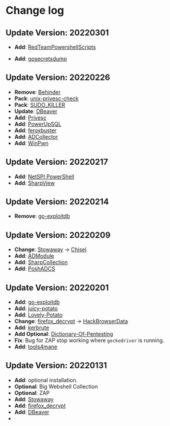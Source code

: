 # Change log

## Update Version: 20220301

+ **Add**: [RedTeamPowershellScripts](https://github.com/Mr-Un1k0d3r/RedTeamPowershellScripts)

+ **Add**: [gosecretsdump](https://github.com/C-Sto/gosecretsdump)

## Update Version: 20220226

+ **Remove**: [Behinder](https://github.com/rebeyond/Behinder)
+ **Pack**: [unix-privesc-check](https://github.com/pentestmonkey/unix-privesc-check)
+ **Pack**: [SUDO_KILLER](https://github.com/TH3xACE/SUDO_KILLER)
+ **Update**: [DBeaver](https://dbeaver.io/download/)
+ **Add**: [Privesc](https://github.com/enjoiz/Privesc)
+ **Add**: [PowerUpSQL](https://github.com/NetSPI/PowerUpSQL)
+ **Add**: [feroxbuster](https://github.com/epi052/feroxbuster)
+ **Add**: [ADCollector](https://github.com/dev-2null/ADCollector)
+ **Add**: [WinPwn](https://github.com/S3cur3Th1sSh1t/WinPwn)

## Update Version: 20220217

+ **Add**: [NetSPI PowerShell](https://github.com/NetSPI/PowerShell)
+ **Add**: [SharpView](https://github.com/tevora-threat/SharpView)

## Update Version: 20220214

+ **Remove**: [go-exploitdb](https://github.com/vulsio/go-exploitdb)

## Update Version: 20220209

+ **Change**: [Stowaway](https://github.com/ph4ntonn/Stowaway) -> [Chisel](https://github.com/jpillora/chisel)
+ **Add**: [ADModule](https://github.com/samratashok/ADModule)
+ **Add**: [SharpCollection](https://github.com/Flangvik/SharpCollection)
+ **Add**: [PoshADCS](https://github.com/cfalta/PoshADCS)

## Update Version: 20220201

+ **Add**: [go-exploitdb](https://github.com/vulsio/go-exploitdb)
+ **Add**: [juicy-potato](https://github.com/ohpe/juicy-potato)
+ **Add**: [Lovely-Potato](https://github.com/TsukiCTF/Lovely-Potato)
+ **Change**: [firefox_decrypt](https://github.com/unode/firefox_decrypt) -> [HackBrowserData](https://github.com/moonD4rk/HackBrowserData)
+ **Add**: [kerbrute](https://github.com/TarlogicSecurity/kerbrute)
+ **Add Optional**: [Dictionary-Of-Pentesting](https://github.com/insightglacier/Dictionary-Of-Pentesting)
+ **Fix**: Bug for ZAP stop working where `geckodriver` is running.
+ **Add**: [tools4mane](https://github.com/manesec/tools4mane)

## Update Version: 20220131

+ **Add**: optional installation.
+ **Optional**: Big Webshell Collection
+ **Optional**: ZAP
+ **Add**: [Stowaway](https://github.com/ph4ntonn/Stowaway)
+ **Add**: [firefox_decrypt](https://github.com/unode/firefox_decrypt)
+ **Add**: [DBeaver](https://dbeaver.io/download/)
+ 
